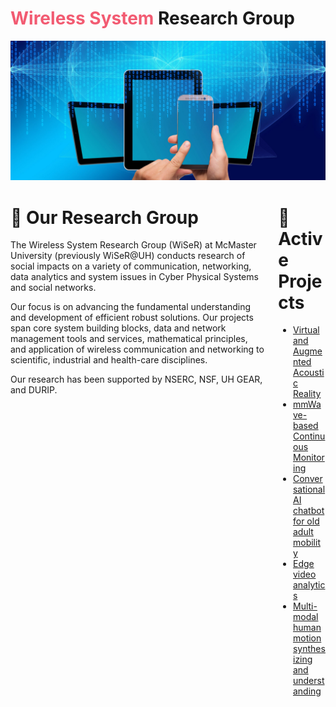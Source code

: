 # <span style="color:#f25b72">Wireless System</span> Research Group 
 <img src="/assets/banner.jpg" alt="Website Logo" />
<div class="columns">
   <div class="column">
 <h1>🧪 Our Research Group </h1>

<p>The Wireless System Research Group (WiSeR) at McMaster University (previously WiSeR@UH) conducts research of social impacts on a variety of communication, networking, data analytics and system issues in Cyber Physical Systems and social networks.</p>

<p>Our focus is on advancing the fundamental understanding and development of efficient robust solutions. Our projects span core system building blocks, data and network management tools and services, mathematical principles, and application of wireless communication and networking to scientific, industrial and health-care disciplines.</p>

<p>Our research has been supported by NSERC, NSF, UH GEAR, and DURIP.</p>
 </div>
 <div class="column">
<h1> 🔬 Active Projects </h1>
<ul>
  <li><a href="https://wisermaclab.github.io/Virtual_and_Augmented_Acoustic_Reality" target="_blank">Virtual and Augmented Acoustic Reality</a></li>
  <li><a href="https://wisermaclab.github.io/mmWave-based-Continuous-Monitoring" target="_blank">mmWave-based Continuous Monitoring</a></li>
  <li><a href="https://wisermaclab.github.io/Conversational-AI-chatbot-for-old-adult-mobility" target="_blank">Conversational AI chatbot for old adult mobility</a></li>
  <li><a href="https://wisermaclab.github.io/Edge-video-analytics" target="_blank">Edge video analytics</a></li>
  <li><a href="https://wisermaclab.github.io/Multi-modal-human-motion-synthesizing-and-understanding" target="_blank">Multi-modal human motion synthesizing and understanding</a></li>
</ul>
  </div>
</div>


